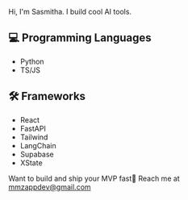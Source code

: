 Hi, I'm Sasmitha. I build cool AI tools.

## 💻 Programming Languages

- Python
- TS/JS

## 🛠 Frameworks

- React
- FastAPI
- Tailwind
- LangChain
- Supabase
- XState


Want to build and ship your MVP fast🚀 Reach me at [mmzappdev@gmail.com](mailto:mmzappdev@gmail.com)

